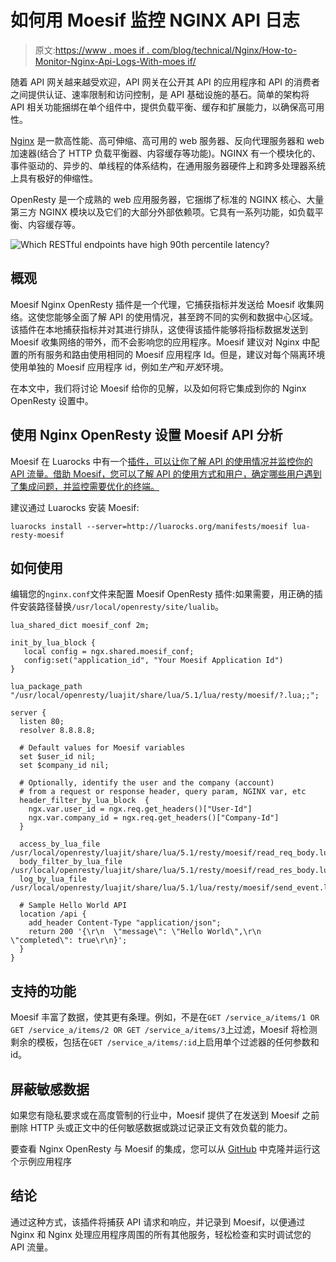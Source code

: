 # 如何用 Moesif 监控 NGINX API 日志

> 原文:[https://www . moes if . com/blog/technical/Nginx/How-to-Monitor-Nginx-Api-Logs-With-moes if/](https://www.moesif.com/blog/technical/nginx/How-to-Monitor-Nginx-Api-Logs-With-Moesif/)

随着 API 网关越来越受欢迎，API 网关在公开其 API 的应用程序和 API 的消费者之间提供认证、速率限制和访问控制，是 API 基础设施的基石。简单的架构将 API 相关功能捆绑在单个组件中，提供负载平衡、缓存和扩展能力，以确保高可用性。

[Nginx](https://www.nginx.com/) 是一款高性能、高可伸缩、高可用的 web 服务器、反向代理服务器和 web 加速器(结合了 HTTP 负载平衡器、内容缓存等功能)。NGINX 有一个模块化的、事件驱动的、异步的、单线程的体系结构，在通用服务器硬件上和跨多处理器系统上具有极好的伸缩性。

OpenResty 是一个成熟的 web 应用服务器，它捆绑了标准的 NGINX 核心、大量第三方 NGINX 模块以及它们的大部分外部依赖项。它具有一系列功能，如负载平衡、内容缓存等。

![Which RESTful endpoints have high 90th percentile latency?](../Images/ed1a1e6bf45c8c8ac7814eb344cf5151.png)

## 概观

Moesif Nginx OpenResty 插件是一个代理，它捕获指标并发送给 Moesif 收集网络。这使您能够全面了解 API 的使用情况，甚至跨不同的实例和数据中心区域。该插件在本地捕获指标并对其进行排队，这使得该插件能够将指标数据发送到 Moesif 收集网络的带外，而不会影响您的应用程序。Moesif 建议对 Nginx 中配置的所有服务和路由使用相同的 Moesif 应用程序 Id。但是，建议对每个隔离环境使用单独的 Moesif 应用程序 id，例如*生产*和*开发*环境。

在本文中，我们将讨论 Moesif 给你的见解，以及如何将它集成到你的 Nginx OpenResty 设置中。

## 使用 Nginx OpenResty 设置 Moesif API 分析

Moesif 在 Luarocks 中有一个[插件，可以让你了解 API 的使用情况并监控你的 API 流量。借助 Moesif，您可以了解 API 的使用方式和用户，确定哪些用户遇到了集成问题，并监控需要优化的终端。](https://luarocks.org/modules/moesif/lua-resty-moesif)

建议通过 Luarocks 安装 Moesif:

```
luarocks install --server=http://luarocks.org/manifests/moesif lua-resty-moesif 
```

## 如何使用

编辑您的`nginx.conf`文件来配置 Moesif OpenResty 插件:如果需要，用正确的插件安装路径替换`/usr/local/openresty/site/lualib`。

```
lua_shared_dict moesif_conf 2m;

init_by_lua_block {
   local config = ngx.shared.moesif_conf;
   config:set("application_id", "Your Moesif Application Id")
}

lua_package_path "/usr/local/openresty/luajit/share/lua/5.1/lua/resty/moesif/?.lua;;";

server {
  listen 80;
  resolver 8.8.8.8;

  # Default values for Moesif variables
  set $user_id nil;
  set $company_id nil;

  # Optionally, identify the user and the company (account)
  # from a request or response header, query param, NGINX var, etc
  header_filter_by_lua_block  { 
    ngx.var.user_id = ngx.req.get_headers()["User-Id"]
    ngx.var.company_id = ngx.req.get_headers()["Company-Id"]
  }

  access_by_lua_file /usr/local/openresty/luajit/share/lua/5.1/resty/moesif/read_req_body.lua;
  body_filter_by_lua_file /usr/local/openresty/luajit/share/lua/5.1/resty/moesif/read_res_body.lua;
  log_by_lua_file /usr/local/openresty/luajit/share/lua/5.1/lua/resty/moesif/send_event.lua;

  # Sample Hello World API
  location /api {
    add_header Content-Type "application/json";
    return 200 '{\r\n  \"message\": \"Hello World\",\r\n  \"completed\": true\r\n}';
  }
} 
```

## 支持的功能

Moesif 丰富了数据，使其更有条理。例如，不是在`GET /service_a/items/1 OR GET /service_a/items/2 OR GET /service_a/items/3`上过滤，Moesif 将检测剩余的模板，包括在`GET /service_a/items/:id`上启用单个过滤器的任何参数和 id。

## 屏蔽敏感数据

如果您有隐私要求或在高度管制的行业中，Moesif 提供了在发送到 Moesif 之前删除 HTTP 头或正文中的任何敏感数据或跳过记录正文有效负载的能力。

要查看 Nginx OpenResty 与 Moesif 的集成，您可以从 [GitHub](https://github.com/Moesif/lua-resty-moesif-example) 中克隆并运行这个示例应用程序

## 结论

通过这种方式，该插件将捕获 API 请求和响应，并记录到 Moesif，以便通过 Nginx 和 Nginx 处理应用程序周围的所有其他服务，轻松检查和实时调试您的 API 流量。